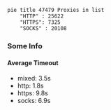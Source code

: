 
```mermaid
pie title 47479 Proxies in list
    "HTTP" : 25622
    "HTTPS": 7325
    "SOCKS" : 20108
```

### Some Info
#### Average Timeout

- mixed: 3.5s
- http: 1.8s
- https: 9.8s
- socks: 6.9s
